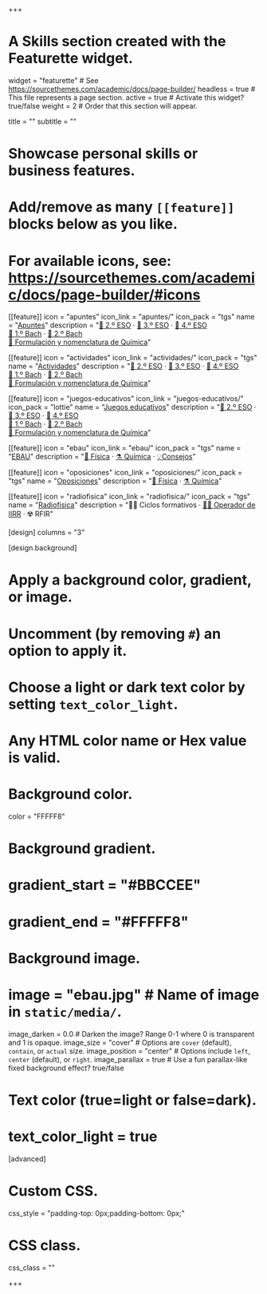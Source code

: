 +++
# A Skills section created with the Featurette widget.
widget = "featurette"  # See https://sourcethemes.com/academic/docs/page-builder/
headless = true  # This file represents a page section.
active = true  # Activate this widget? true/false
weight = 2  # Order that this section will appear.

title = ""
subtitle = ""

# Showcase personal skills or business features.
# 
# Add/remove as many `[[feature]]` blocks below as you like.
# 
# For available icons, see: https://sourcethemes.com/academic/docs/page-builder/#icons

[[feature]]
  icon = "apuntes"
  icon_link = "apuntes/"
  icon_pack = "tgs"
  name = "[Apuntes](apuntes)"
  description = "[📗 2.º ESO](apuntes/2eso) · [📘 3.º ESO](apuntes/3eso) · [📙 4.º ESO](apuntes/4eso) <br> [📕 1.º Bach](apuntes/1bach) · [📓 2.º Bach](apuntes/2bach) <br> [📔 Formulación y nomenclatura de Química](apuntes/formulacion-nomenclatura-quimica)"

[[feature]]
  icon = "actividades"
  icon_link = "actividades/"
  icon_pack = "tgs"
  name = "[Actividades](actividades)"
  description = "[📗 2.º ESO](actividades/2eso) · [📘 3.º ESO](actividades/3eso) · [📙 4.º ESO](actividades/4eso) <br> [📕 1.º Bach](actividades/1bach) · [📓 2.º Bach](actividades/2bach) <br> [📔 Formulación y nomenclatura de Química](actividades/formulacion-nomenclatura-quimica)"

[[feature]]
  icon = "juegos-educativos"
  icon_link = "juegos-educativos/"
  icon_pack = "lottie"
  name = "[Juegos educativos](juegos-educativos)"
  description = "[📗 2.º ESO](juegos-educativos/2eso) · [📘 3.º ESO](juegos-educativos/3eso) · [📙 4.º ESO](juegos-educativos/4eso) <br> [📕 1.º Bach](juegos-educativos/1bach) · [📓 2.º Bach](juegos-educativos/2bach) <br> [📔 Formulación y nomenclatura de Química](juegos-educativos/formulacion-nomenclatura-quimica)"
  
[[feature]]
  icon = "ebau"
  icon_link = "ebau/"
  icon_pack = "tgs"
  name = "[EBAU](ebau)"
  description = "[🧲 Física](ebau/fisica) · [⚗️ Química](ebau/quimica) · [💡Consejos](ebau/consejos)"
  
[[feature]]
  icon = "oposiciones"
  icon_link = "oposiciones/"
  icon_pack = "tgs"
  name = "[Oposiciones](oposiciones)"
  description = "[🧲 Física](oposiciones/fisica) · [⚗️ Química](oposiciones/quimica)"

[[feature]]
  icon = "radiofisica"
  icon_link = "radiofisica/"
  icon_pack = "tgs"
  name = "[Radiofísica](radiofisica)"
  description = "🧑‍🏫 Ciclos formativos · [🧑‍🔧 Operador de IIRR](radiofisica/operador-IIRR) · ☢️ RFIR"
   
[design]
  columns = "3"

[design.background]
  # Apply a background color, gradient, or image.
  #   Uncomment (by removing `#`) an option to apply it.
  #   Choose a light or dark text color by setting `text_color_light`.
  #   Any HTML color name or Hex value is valid.
  
  # Background color.
  color = "FFFFF8"
  
  # Background gradient.
  # gradient_start = "#BBCCEE"
  # gradient_end = "#FFFFF8"
  
  # Background image.
  # image = "ebau.jpg"  # Name of image in `static/media/`.
  image_darken = 0.0  # Darken the image? Range 0-1 where 0 is transparent and 1 is opaque.
  image_size = "cover"  #  Options are `cover` (default), `contain`, or `actual` size.
  image_position = "center"  # Options include `left`, `center` (default), or `right`.
  image_parallax = true  # Use a fun parallax-like fixed background effect? true/false

  # Text color (true=light or false=dark).
  # text_color_light = true    

[advanced]
 # Custom CSS. 
 css_style = "padding-top: 0px;padding-bottom: 0px;"
 
 # CSS class.
 css_class = ""

+++